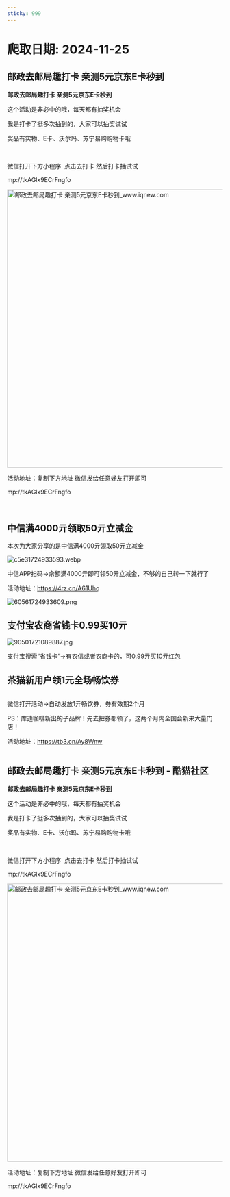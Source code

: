 ```yaml
---
sticky: 999
---
```

# 爬取日期: 2024-11-25
## 邮政去邮局趣打卡 亲测5元京东E卡秒到

<p><strong>邮政去邮局趣打卡 亲测5元京东E卡秒到</strong></p>
<p>这个活动是非必中的哦，每天都有抽奖机会</p>
<p>我是打卡了挺多次抽到的，大家可以抽奖试试</p>
<p>奖品有实物、E卡、沃尔玛、苏宁易购购物卡哦</p>
<p>&nbsp;</p>
<p>微信打开下方小程序 &nbsp;点击去打卡 然后打卡抽试试</p>
<p>mp://tkAGlx9ECrFngfo</p>
<p><img alt="邮政去邮局趣打卡 亲测5元京东E卡秒到_www.iqnew.com" src="https://image.smallfawn.work/?url=https://img.iqnew.com/d/file/p/2024/11/25/de0b7c228c1f5a72b2326973bf3e35cd.jpg" style="width: 650px; *//* height: 715px;" referrerpolicy="no-referrer"></p>
<p>活动地址：复制下方地址 微信发给任意好友打开即可</p>
<p>mp://tkAGlx9ECrFngfo</p><br>
                    
                    
                

## 中信满4000亓领取50亓立减金
<p>本次为大家分享的是中信满4000亓领取50亓立减金</p>
<p><img src="https://image.smallfawn.work/?url=https://www.qqhjy6.xyz/content/uploadfile/202408/c5e31724933593.webp" alt="c5e31724933593.webp" referrerpolicy="no-referrer"></p>
<p>中信APP扫码-&gt;佘額满4000亓即可领50亓立减金，不够的自己转一下就行了</p>
<p>活动地址：<a href="https://4rz.cn/A61Uhq">https://4rz.cn/A61Uhq</a></p>
<p><img src="https://image.smallfawn.work/?url=https://www.qqhjy6.xyz/content/uploadfile/202408/60561724933609.png" alt="60561724933609.png" referrerpolicy="no-referrer"></p>

## 支付宝农商省钱卡0.99买10亓
<p><img src="https://image.smallfawn.work/?url=https://www.qqhjy6.xyz/content/uploadfile/202407/90501721089887.jpg" alt="90501721089887.jpg" referrerpolicy="no-referrer"></p>
<p>支付宝搜索“省钱卡”-&gt;有农信或者农商卡的，可0.99亓买10亓红包</p>

## 茶猫新用户领1元全场畅饮券
<p><img src="https://image.smallfawn.work/?url=https://www.qqhjy6.xyz/content/uploadfile/202407/b4241720416377.jpg" alt="" referrerpolicy="no-referrer"></p>
<p>微信打开活动-&gt;自动发放1亓畅饮券，券有效期2个月</p>
<p>PS：库迪咖啡新出的子品牌！先去把券都领了，这两个月内全国会新来大量门店！</p>
<p>活动地址：<a href="https://tb3.cn/Ay8Wnw">https://tb3.cn/Ay8Wnw</a></p>
<p><img src="https://image.smallfawn.work/?url=https://www.qqhjy6.xyz/content/uploadfile/202407/b50b1720416385.png" alt="" referrerpolicy="no-referrer"></p>

## 邮政去邮局趣打卡 亲测5元京东E卡秒到 - 酷猫社区
<p><strong>邮政去邮局趣打卡 亲测5元京东E卡秒到</strong></p> 
<p>这个活动是非必中的哦，每天都有抽奖机会</p> 
<p>我是打卡了挺多次抽到的，大家可以抽奖试试</p> 
<p>奖品有实物、E卡、沃尔玛、苏宁易购购物卡哦</p> 
<p>&nbsp;</p> 
<p>微信打开下方小程序 &nbsp;点击去打卡 然后打卡抽试试</p> 
<p>mp://tkAGlx9ECrFngfo</p> 
<p></p><div class="el-image"><img alt="邮政去邮局趣打卡 亲测5元京东E卡秒到_www.iqnew.com" src="https://image.smallfawn.work/?url=https://img.iqnew.com/d/file/p/2024/11/25/de0b7c228c1f5a72b2326973bf3e35cd.jpg" style="width: 650px; *//* height: 715px;" class="el-image__inner el-image__preview" referrerpolicy="no-referrer"></div><p></p> 
<p>活动地址：复制下方地址 微信发给任意好友打开即可</p> 
<p>mp://tkAGlx9ECrFngfo</p>
<br>

